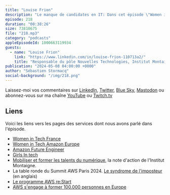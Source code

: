 ```yaml
---
title: "Louise Frion"
description: "Le manque de candidates en IT: Dans cet épisode \"Women in Tech\", nous découvrons le parcours inspirant de Louise Frion. Nous parlons aussi de la pénurie de talents dans les métiers du numérique, des ses causes probables, de ses conséquences pour l'économie et des actions qui sont prises pour y remédier. Si les femmes étaient mieux représentées dans la tech, une grosse partie de cette pénurie pourrait être résorbée. Est-ce que les femmes souffrent plus du syndrôme de l'imposteur que les hommes ? Comment les hommes qui nous écoutent peuvent contribuer à plus de diversité dans les métiers techniques ?"
episode: 218
duration: "00:38:26"
size: 73810675
file: "218.mp3"
category: "podcasts"
appleEpisodeId: 1000663119934
guests:
  - name: "Louise Frion"
    link: "https://www.linkedin.com/in/louise-frion-110713a2/"
    title: "Responsable du pôle Nouvelles Technologies, Institut Montaigne"
publication: "2024-05-08 04:00:00 +0000"
author: "Sébastien Stormacq"
social-background: "/img/218.png"
---
```


Laissez-moi vos commentaires sur [LinkedIn](https://www.linkedin.com/in/sebastienstormacq/), [Twitter](https://twitter.com/sebsto), [Blue Sky](https://bsky.app/profile/sebsto.bsky.social), [Mastodon](https://awscommunity.social/@sebsto) ou abonnez-vous sur ma chaîne [YouTube](https://www.youtube.com/sebsto) ou [Twitch.tv](https://www.twitch.tv/sebAWS)

## Liens

Voici les liens vers les pages des services dont nous avons parlé dans l'épisode.

- [Women in Tech France](https://women-in-tech.org/fr/)
- [Women in Tech Amazon Europe](https://www.aboutamazon.eu/news/tag/women-in-tech)
- [Amazon Future Engineer](https://www.amazonfutureengineer.fr/)
- [Girls In tech](https://girlsintech.org/)
- [Mobiliser et former les talents du numérique](https://www.institutmontaigne.org/publications/mobiliser-et-former-les-talents-du-numerique), la note d'action de l'Institut Montaigne.
- La table ronde du Summit AWS Paris 2024. [Le syndrome de l'imposteur](https://www.youtube.com/watch?v=z6JODZtnOVs) (en anglais)
- [Le programme AWS re:Start](https://aws.amazon.com/training/restart/)
- [AWS s'engage à former 100.000 personnes en Europe](https://aws.amazon.com/fr/blogs/france/aws-sengage-combler-manque-de-competences-europe/)